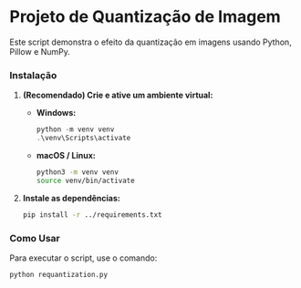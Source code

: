 # Projeto de Quantização de Imagem

Este script demonstra o efeito da quantização em imagens usando Python, Pillow e NumPy.

### Instalação

1.  **(Recomendado) Crie e ative um ambiente virtual:**
    * **Windows:**
        ```powershell
        python -m venv venv
        .\venv\Scripts\activate
        ```
    * **macOS / Linux:**
        ```bash
        python3 -m venv venv
        source venv/bin/activate
        ```

2.  **Instale as dependências:**
    ```bash
    pip install -r ../requirements.txt
    ```

### Como Usar

Para executar o script, use o comando:
```bash
python requantization.py

